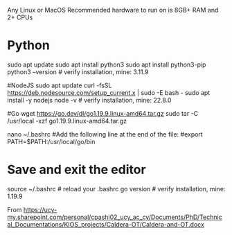 Any Linux or MacOS
Recommended hardware to run on is 8GB+ RAM and 2+ CPUs
# Python
sudo apt update
sudo apt install python3
sudo apt install python3-pip
python3 –version # verify installation, mine: 3.11.9

#NodeJS
sudo apt update
curl -fsSL https://deb.nodesource.com/setup_current.x | sudo -E bash -
sudo apt install -y nodejs
node -v # verify installation, mine: 22.8.0

#Go
wget https://go.dev/dl/go1.19.9.linux-amd64.tar.gz
sudo tar -C /usr/local -xzf go1.19.9.linux-amd64.tar.gz

nano ~/.bashrc
#Add the following line at the end of the file:
#export PATH=$PATH:/usr/local/go/bin
# Save and exit the editor
source ~/.bashrc # reload your .bashrc
go version # verify installation, mine: 1.19.9

From <https://ucy-my.sharepoint.com/personal/cpashi02_ucy_ac_cy/Documents/PhD/Technical_Documentations/KIOS_projects/Caldera-OT/Caldera-and-OT.docx> 
